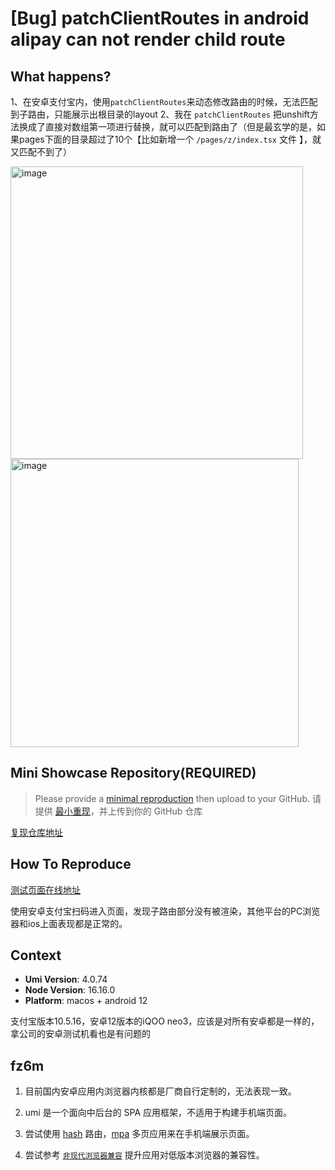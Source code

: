 # [Bug] patchClientRoutes in android alipay can not render child route

  <!--
感谢您向我们反馈问题，为了高效的解决问题，我们期望你能提供以下信息：
-->

## What happens?

1、在安卓支付宝内，使用`patchClientRoutes`来动态修改路由的时候，无法匹配到子路由，只能展示出根目录的layout
2、我在 `patchClientRoutes` 把unshift方法换成了直接对数组第一项进行替换，就可以匹配到路由了（但是最玄学的是，如果pages下面的目录超过了10个【比如新增一个 `/pages/z/index.tsx` 文件 】，就又匹配不到了）

<img width="468" alt="image" src="https://github.com/umijs/umi/assets/23151576/b1bb695c-64f5-41cc-aa26-d05cb676d7d8">
<img width="461" alt="image" src="https://github.com/umijs/umi/assets/23151576/6fc88c9c-d317-4f41-b2fb-89545a37ebd9">

<!-- A clear and concise description of what the bug is. -->
<!-- 清晰的描述下遇到的问题。-->

## Mini Showcase Repository(REQUIRED)

> Please provide a [minimal reproduction](https://stackoverflow.com/help/minimal-reproducible-example) then upload to your GitHub. 请提供 [最小重现](https://stackoverflow.com/help/minimal-reproducible-example)，并上传到你的 GitHub 仓库

[复现仓库地址](https://github.com/Fog3211/android-alipay-umi-routes-reproduction)

<!-- 为节约大家的时间，无复现步骤的 ISSUE 会被关闭，提供之后再 REOPEN -->
<!-- YOUR_REPOSITORY_URL on github or stackbliz -->

## How To Reproduce

<!-- 请提供复现链接/步骤，错误日志以及相关配置 -->

[测试页面在线地址](https://android-alipay-umi-routes-reproduction.vercel.app/)

使用安卓支付宝扫码进入页面，发现子路由部分没有被渲染，其他平台的PC浏览器和ios上面表现都是正常的。

## Context

- **Umi Version**: 4.0.74
- **Node Version**: 16.16.0
- **Platform**: macos + android 12

支付宝版本10.5.16，安卓12版本的iQOO neo3，应该是对所有安卓都是一样的，拿公司的安卓测试机看也是有问题的

## fz6m

1. 目前国内安卓应用内浏览器内核都是厂商自行定制的，无法表现一致。

2. umi 是一个面向中后台的 SPA 应用框架，不适用于构建手机端页面。

3. 尝试使用 [hash](https://umijs.org/docs/api/config#history) 路由，[mpa](https://umijs.org/docs/guides/mpa) 多页应用来在手机端展示页面。

4. 尝试参考 [`非现代浏览器兼容`](https://umijs.org/blog/legacy-browser) 提升应用对低版本浏览器的兼容性。

